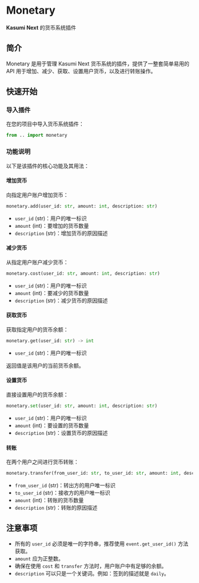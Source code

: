 # Monetary

**Kasumi Next** 的货币系统插件

## 简介

Monetary 是用于管理 Kasumi Next 货币系统的插件，提供了一整套简单易用的 API 用于增加、减少、获取、设置用户货币，以及进行转账操作。

## 快速开始

### 导入插件

在您的项目中导入货币系统插件：

```python
from .. import monetary
```

### 功能说明

以下是该插件的核心功能及其用法：

#### 增加货币

向指定用户账户增加货币：

```python
monetary.add(user_id: str, amount: int, description: str)
```

- `user_id` (str)：用户的唯一标识
- `amount` (int)：要增加的货币数量
- `description` (str)：增加货币的原因描述

#### 减少货币

从指定用户账户减少货币：

```python
monetary.cost(user_id: str, amount: int, description: str)
```

- `user_id` (str)：用户的唯一标识
- `amount` (int)：要减少的货币数量
- `description` (str)：减少货币的原因描述

#### 获取货币

获取指定用户的货币余额：

```python
monetary.get(user_id: str) -> int
```

- `user_id` (str)：用户的唯一标识

返回值是该用户的当前货币余额。

#### 设置货币

直接设置用户的货币余额：

```python
monetary.set(user_id: str, amount: int, description: str)
```

- `user_id` (str)：用户的唯一标识
- `amount` (int)：要设置的货币数量
- `description` (str)：设置货币的原因描述

#### 转账

在两个用户之间进行货币转账：

```python
monetary.transfer(from_user_id: str, to_user_id: str, amount: int, description: str)
```

- `from_user_id` (str)：转出方的用户唯一标识
- `to_user_id` (str)：接收方的用户唯一标识
- `amount` (int)：转账的货币数量
- `description` (str)：转账的原因描述

## 注意事项

- 所有的 `user_id` 必须是唯一的字符串，推荐使用 `event.get_user_id()` 方法获取。
- `amount` 应为正整数。
- 确保在使用 `cost` 和 `transfer` 方法时，用户账户中有足够的余额。
- `description` 可以只是一个关键词。例如：签到的描述就是 `daily`。
